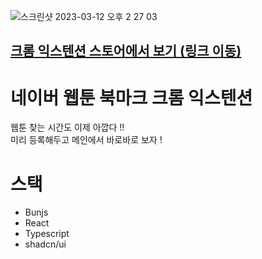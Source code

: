 ![스크린샷 2023-03-12 오후 2 27 03](https://user-images.githubusercontent.com/49316060/224526217-d0375891-7860-4731-b5c9-a4e75357ed0a.png)

## [크롬 익스텐션 스토어에서 보기 (링크 이동)](https://chromewebstore.google.com/detail/%EB%84%A4%EC%9D%B4%EB%B2%84-%EC%9B%B9%ED%88%B0-%EB%B6%81%EB%A7%88%ED%81%AC/cnfglfaobnkgkcnagfbaeilbpkcjcanh)

# 네이버 웹툰 북마크 크롬 익스텐션

웹툰 찾는 시간도 이제 아깝다 !! <br> 미리 등록해두고 메인에서 바로바로 보자 !

# 스택
-   Bunjs
-   React
-   Typescript
-   shadcn/ui
